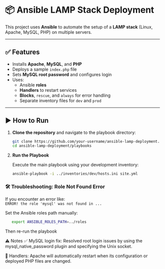 # 📦 Ansible LAMP Stack Deployment

This project uses **Ansible** to automate the setup of a **LAMP stack** (Linux, Apache, MySQL, PHP) on multiple servers.

---

## ✅ Features

- Installs **Apache**, **MySQL**, and **PHP**
- Deploys a sample `index.php` file
- Sets **MySQL root password** and configures login
- Uses:
  - Ansible **roles**
  - **Handlers** to restart services
  - **Blocks**, `rescue`, and `always` for error handling
  - Separate inventory files for `dev` and `prod`


---

## ▶️ How to Run

1. **Clone the repository** and navigate to the playbook directory:

   ```bash
   git clone https://github.com/your-username/ansible-lamp-deployment.git
   cd ansible-lamp-deployment/playbooks


2. **Run the Playbook**

   Execute the main playbook using your development inventory:

   ```bash
   ansible-playbook -i ../inventories/dev/hosts.ini site.yml


### 🛠️ Troubleshooting: Role Not Found Error

If you encounter an error like:  
`ERROR! the role 'mysql' was not found in ...`

Set the Ansible roles path manually:

```bash
   export ANSIBLE_ROLES_PATH=../roles
```

Then re-run the playbook

⚠️ Notes
✅ MySQL login fix: Resolved root login issues by using the mysql_native_password plugin and specifying the Unix socket.

🔁 Handlers: Apache will automatically restart when its configuration or deployed PHP files are changed.



